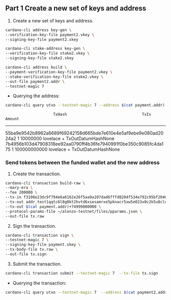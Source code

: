 ## Part 1 Create a new set of keys and address

1. Create a new set of keys and address.

```bash
cardano-cli address key-gen \
--verification-key-file payment2.vkey \
--signing-key-file payment2.skey

cardano-cli stake-address key-gen \
--verification-key-file stake2.vkey \
--signing-key-file stake2.skey

cardano-cli address build \
--payment-verification-key-file payment2.vkey \
--stake-verification-key-file stake2.vkey \
--out-file payment2.addr \
--testnet-magic 7
```
- Querying the address:
```bash
cardano-cli query utxo --testnet-magic 7 --address $(cat payment.addr)
```
                         TxHash                                 TxIx        Amount
--------------------------------------------------------------------------------------
55ba9e9542b8962a6689f69242158d665bde7e610e4e5af9ebe9e080ad2024a2     1        10000000 lovelace + TxOutDatumHashNone
7b4956b103d47908318ee92aa0790ff4b36fe7940991f0be350c9085fc4da175     1        100000000000 lovelace + TxOutDatumHashNone

### Send tokens between the funded wallet and the new address

1. Create the transaction.

```bash
cardano-cli transaction build-raw \
--mary-era \
--fee 200000 \
--tx-in f3106e23dc9f794e6a6162e26f5aa9a107dad6fffd0204f534e792c95bf2048f#1 \
--tx-out addr_test1qqtc6l8g0kt2hvtd6xsesamrxe5pknacr5xw5e023x0c2k5u8clq4clmksmxvtwp388876g5skfyzzyjhtwyvylt3lzq3dxkr4+25000000000 \
--tx-out $(cat payment.addr)+74999800000 \
--protocol-params-file ~/alonzo-testnet/files/pparams.json \
--out-file tx.raw
```

2. Sign the transaction.

```bash
cardano-cli transaction sign \
--testnet-magic 7 \
--signing-key-file payment.skey \
--tx-body-file tx.raw \
--out-file tx.sign
```

3. Submit the transaction.

```bash
cardano-cli transaction submit --testnet-magic 7  --tx-file tx.sign
```
- Querying the transaction:

```bash
cardano-cli query utxo --testnet-magic 7  --address $(cat payment2.addr)
```